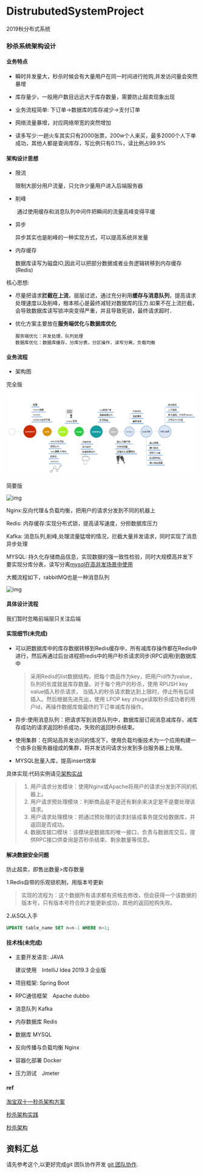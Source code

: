 # DistrubutedSystemProject
2019秋分布式系统
### 秒杀系统架构设计

#### 业务特点

- 瞬时并发量大，秒杀时候会有大量用户在同一时间进行抢购,并发访问量会突然暴增
- 库存量少，一般用户数目远远大于库存数量，需要防止超卖现象出现

- 业务流程简单: 下订单->数据库的库存减少->支付订单
- 网络流量暴增，对应网络带宽的突然增加
- 读多写少:一趟火车其实只有2000张票，200w个人来买，最多2000个人下单成功，其他人都是查询库存，写比例只有0.1%，读比例占99.9%

#### 架构设计思想

- 限流

  限制大部分用户流量，只允许少量用户进入后端服务器

- 削峰

　　通过使用缓存和消息队列中间件把瞬间的流量高峰变得平缓

- 异步

  异步其实也是削峰的一种实现方式，可以提高系统并发量

- 内存缓存

  数据库读写为磁盘IO,因此可以把部分数据或者业务逻辑转移到内存缓存(Redis)

核心思想:

- 尽量把请求**拦截在上流**，层层过滤，通过充分利用**缓存与消息队列**，提高请求处理速度以及削峰，根本核心是最终减轻对数据库的压力.如果不在上流拦截，会导致数据库读写锁冲突变得严重，并且导致死锁，最终请求超时．

- 优化方案主要放在**服务端优化**与**数据库优化**

  ```
  服务端优化：并发处理，队列处理
  数据库优化：数据库缓存，分库分表，分区操作，读写分离，负载均衡
  ```

  

#### 业务流程

- 架构图

完全版

![整体流程](https://raw.githubusercontent.com/qiurunze123/imageall/master/miaosha.png)



简要版

![img](http://spider.ws.126.net/861928df66efcc4335155f64c0c31905.jpeg)

Nginx:反向代理＆负载均衡，把用户的请求分发到不同的机器上

Redis: 内存缓存:实现分布式锁，提高读写速度，分担数据库压力

Kafka: 消息队列,削峰,处理流量猛增的情况，拦截大量并发请求，同时实现了消息异步处理

MYSQL: 持久化存储商品信息，实现数据的强一致性检验，同时大规模高并发下要实现分库分表，读写分离[mysql在高并发场景中使用](https://blog.csdn.net/qq_36236890/article/details/82390412)

大概流程如下，rabbitMQ也是一种消息队列

![img](https://img-blog.csdnimg.cn/20181210152632678.jpg?x-oss-process=image/watermark,type_ZmFuZ3poZW5naGVpdGk,shadow_10,text_aHR0cHM6Ly9ibG9nLmNzZG4ubmV0L3poYW5nbGlfd2VpMDQwMw==,size_16,color_FFFFFF,t_70)

#### 具体设计流程

我们暂时忽略前端层只关注后端

#### 实现细节(未完成)

- 可以把数据库中的库存数据转移到Redis缓存中，所有减库存操作都在Redis中进行，然后再通过后台进程把redis中的用户秒杀请求同步(RPC调用)到数据库中

  > 采用Redis的list数据结构，把每个商品作为key，把用户id作为value，队列的长度就是库存数量。对于每个用户的秒杀，使用 RPUSH key value插入秒杀请求， 当插入的秒杀请求数达到上限时，停止所有后续插入。然后根据先进先出，使用 LPOP key zhuge读取秒杀成功者的用户id，再操作数据库做最终的下订单减库存操作。

- 异步:使用消息队列：把请求写到消息队列中，数据库层订阅消息减库存，减库存成功的请求返回秒杀成功，失败的返回秒杀结束。
- 使用集群：在网站高并发访问的情况下，使用负载均衡技术为一个应用构建一个由多台服务器组成的集群，将并发访问请求分发到多台服务器上处理。 
- MYSQL批量入库，提高insert效率

具体实现:代码实例请见[架构实战](https://www.cnblogs.com/andy-zhou/p/5364136.html#_caption_2)

> 1. 用户请求分发模块：使用Nginx或Apache将用户的请求分发到不同的机器上。
> 2. 用户请求预处理模块：判断商品是不是还有剩余来决定是不是要处理该请求。
> 3. 用户请求处理模块：把通过预处理的请求封装成事务提交给数据库，并返回是否成功。
> 4. 数据库接口模块：该模块是数据库的唯一接口，负责与数据库交互，提供RPC接口供查询是否秒杀结束、剩余数量等信息。



#### 解决数据安全问题

防止超卖，即售出数量>库存数量

1.Redis自带的乐观锁机制，用版本号更新

> 实现的流程为：这个数据所有请求都有资格去修改，但会获得一个该数据的版本号，只有版本号符合的才能更新成功，其他的返回抢购失败。 

2.从SQL入手

```sql
UPDATE table_name SET n=n-1 WHERE n>1; 
```



#### 技术栈(未完成)

- 主要开发语言: JAVA

  建议使用　IntelliJ Idea 2019.3 企业版

- 项目框架: Spring Boot

- RPC通信框架　Apache dubbo

- 消息队列 Kafka

- 内存数据库 Redis

- 数据库 MYSQL

- 反向传播与负载均衡 Nginx

- 容器化部署 Docker

- 压力测试　Jmeter

  

#### ref

[淘宝双十一秒杀架构方案](https://blog.csdn.net/github_37048196/article/details/83573935)

[秒杀架构实践](http://dy.163.com/v2/article/detail/E1JRU1AP0511Q1AF.html)

[秒杀架构](https://www.cnblogs.com/andy-zhou/p/5364136.html)




## 资料汇总

请先参考这个,以更好完成git 团队协作开发
[git 团队协作](https://www.cnblogs.com/nongzihong/p/10448516.html). 
